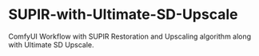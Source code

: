 # SUPIR-with-Ultimate-SD-Upscale
ComfyUI Workflow with SUPIR Restoration and Upscaling algorithm along with Ultimate SD Upscale.

